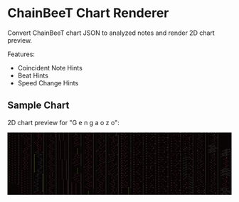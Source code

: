 # ChainBeeT Chart  Renderer
Convert ChainBeeT chart JSON to analyzed notes and render 2D chart preview.

Features:
* Coincident Note Hints
* Beat Hints
* Speed Change Hints
## Sample Chart
2D chart preview for "G e n g a o z o":

![Gengaozo](/assets/gengaozo.png)
